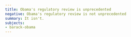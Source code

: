 ```yaml
---
title: Obama's regulatory review is unprecedented
negative: Obama's regulatory review is not unprecedented
summary: It isn't.
subjects:
- barack-obama
---
```


